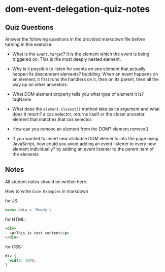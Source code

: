 # dom-event-delegation-quiz-notes

## Quiz Questions

Answer the following questions in the provided markdown file before turning in this exercise:

- What is the `event.target`?
  It is the element which the event is being triggered on. This is the most deeply nested element.

- Why is it possible to listen for events on one element that actually happen its descendent elements?
  bubbling. When an event happens on an element, it first runs the handlers on it, then on its parent, then all the way up on other ancestors.

- What DOM element property tells you what type of element it is?
  tagName

- What does the `element.closest()` method take as its argument and what does it return?
  a css selector, returns itself or the closet ancestor element that matches that css selector.

- How can you remove an element from the DOM?
  element.remove()

- If you wanted to insert new clickable DOM elements into the page using JavaScript, how could you avoid adding an event listener to every new element individually?
  by adding an event listener to the parent item of the elements

## Notes

All student notes should be written here.

How to write `Code Examples` in markdown

for JS:

```javascript
const data = 'Howdy';
```

for HTML:

```html
<div>
  <p>This is text content</p>
</div>
```

for CSS:

```css
div {
  width: 100%;
}
```
